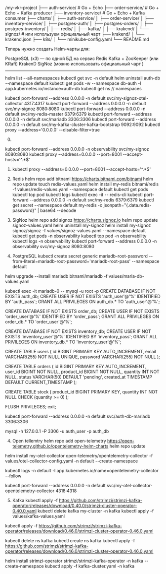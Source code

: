 /my-vkr-project
├── auth-service/               # Go + Echo
├── order-service/              # Go + Echo + Kafka producer
├── inventory-service/          # Go + Echo + Kafka consumer
├── charts/
│   ├── auth-service/
│   ├── order-service/
│   ├── inventory-service/
│   ├── postgres-auth/
│   ├── postgres-orders/
│   ├── postgres-inventory/
│   ├── redis/
│   ├── kafka/
│   ├── krakend/
│   └── signoz/                 # или используем официальный чарт
├── krakend/
│   └── krakend.json
├── k8s/
│   └── minikube-config.yaml
└── README.md


Теперь нужно создать Helm-чарты для:

PostgreSQL (x3) — по одной БД на сервис
Redis
Kafka + ZooKeeper (или KRaft)
KrakenD
SigNoz (можно использовать официальный чарт )

--------------------------------------------------------------------------------
helm list --all-namespaces
kubectl get svc -n default
helm uninstall auth-db --namespace default
kubectl get pods -w --namespace db-auth -l app.kubernetes.io/instance=auth-db
kubectl get ns // namespaces

kubectl port-forward --address 0.0.0.0 -n default svc/my-signoz-otel-collector 4317:4317
kubectl port-forward --address 0.0.0.0 -n default svc/my-signoz 8080:8080
kubectl port-forward --address 0.0.0.0 -n default svc/my-redis-master 6379:6379
kubectl port-forward --address 0.0.0.0 -n default svc/mariadb 3306:3306
kubectl port-forward --address 0.0.0.0 -n default svc/my-kafka-cluster-kafka-bootstrap 9092:9092
kubectl proxy --address='0.0.0.0' --disable-filter=true

0.
kubectl port-forward --address 0.0.0.0 -n observability svc/my-signoz 8080:8080
kubectl proxy --address=0.0.0.0 --port=8001 --accept-hosts='^.*$'


1. kubectl proxy --address=0.0.0.0 --port=8001 --accept-hosts='^.*$'

2. Redis
helm repo add bitnami https://charts.bitnami.com/bitnami
helm repo update
touch redis-values.yaml
helm install my-redis bitnami/redis -f values/redis-values.yaml --namespace default
kubectl get pods
kubectl top pod
kubectl logs <redis-pod-name>
kubectl exec -it <redis-pod-name> -- redis-cli
kubectl port-forward --address 0.0.0.0 -n default svc/my-redis 6379:6379
kubectl get secret --namespace default my-redis -o jsonpath="{.data.redis-password}" | base64 --decode

3. SigNoz
helm repo add signoz https://charts.signoz.io
helm repo update
signoz-values.yaml
helm uninstall my-signoz
helm install my-signoz signoz/signoz -f values/signoz-values.yaml --namespace default
kubectl get pods -n observability
kubectl top pod -n observability
kubectl logs -n observability <pod-name>
kubectl port-forward --address 0.0.0.0 -n observability svc/my-signoz 8080:8080

3. PostgreSQL
kubectl create secret generic mariadb-root-password --from-literal=mariadb-root-password='mariadb-root-pass' --namespace default

helm upgrade --install mariadb bitnami/mariadb -f values/maria-db-values.yaml

kubectl exec -it mariadb-0 -- mysql -u root -p
CREATE DATABASE IF NOT EXISTS auth_db;
CREATE USER IF NOT EXISTS 'auth_user'@'%' IDENTIFIED BY 'auth_pass';
GRANT ALL PRIVILEGES ON auth_db.* TO 'auth_user'@'%';

CREATE DATABASE IF NOT EXISTS order_db;
CREATE USER IF NOT EXISTS 'order_user'@'%' IDENTIFIED BY 'order_pass';
GRANT ALL PRIVILEGES ON order_db.* TO 'order_user'@'%';

CREATE DATABASE IF NOT EXISTS inventory_db;
CREATE USER IF NOT EXISTS 'inventory_user'@'%' IDENTIFIED BY 'inventory_pass';
GRANT ALL PRIVILEGES ON inventory_db.* TO 'inventory_user'@'%';

CREATE TABLE users (
  id BIGINT PRIMARY KEY AUTO_INCREMENT,
  email VARCHAR(255) NOT NULL UNIQUE,
  password VARCHAR(255) NOT NULL
);

CREATE TABLE orders (
  id BIGINT PRIMARY KEY AUTO_INCREMENT,
  user_id BIGINT NOT NULL,
  product_id BIGINT NOT NULL,
  quantity INT NOT NULL,
  status VARCHAR(50) DEFAULT 'pending',
  created_at TIMESTAMP DEFAULT CURRENT_TIMESTAMP
);

CREATE TABLE stock (
  product_id BIGINT PRIMARY KEY,
  quantity INT NOT NULL CHECK (quantity >= 0)
);

FLUSH PRIVILEGES;
exit;

kubectl port-forward --address 0.0.0.0 -n default svc/auth-db-mariadb 3306:3306

mysql -h 127.0.0.1 -P 3306 -u auth_user -p auth_db

4. Open tellemtry
helm repo add open-telemetry https://open-telemetry.github.io/opentelemetry-helm-charts
helm repo update

helm install my-otel-collector open-telemetry/opentelemetry-collector -f values/otel-collector-config.yaml -n default --create-namespace

kubectl logs -n default -l app.kubernetes.io/name=opentelemetry-collector --follow

kubectl port-forward --address 0.0.0.0 -n default svc/my-otel-collector-opentelemetry-collector 4318:4318

5. Kafka
kubectl apply -f https://github.com/strimzi/strimzi-kafka-operator/releases/download/0.40.0/strimzi-cluster-operator-0.40.0.yaml
kubectl delete kafka my-cluster -n kafka
kubectl apply -f values/kafka-values.yaml


kubectl apply -f https://github.com/strimzi/strimzi-kafka-operator/releases/download/0.46.0/strimzi-cluster-operator-0.46.0.yaml

kubectl delete ns kafka
kubectl create ns kafka
kubectl apply -f https://github.com/strimzi/strimzi-kafka-operator/releases/download/0.46.0/strimzi-cluster-operator-0.46.0.yaml

helm install strimzi-operator strimzi/strimzi-kafka-operator -n kafka --create-namespace
kubectl apply -f kafka-cluster.yaml -n kafka
